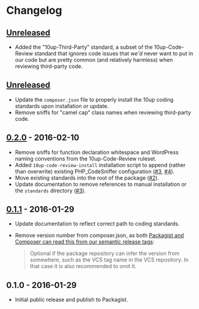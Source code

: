 # Changelog

## [Unreleased]

* Added the "10up-Third-Party" standard, a subset of the 10up-Code-Review standard that ignores code issues that _we'd_ never want to put in our code but are pretty common (and relatively harmless) when reviewing third-party code.

## [Unreleased]

* Update the `composer.json` file to properly install the 10up coding standards upon installation or update.
* Remove sniffs for "camel cap" class names when reviewing third-party code.


## [0.2.0] - 2016-02-10

* Remove sniffs for function declaration whitespace and WordPress naming conventions from the 10up-Code-Review ruleset.
* Added `10up-code-review-install` installation script to append (rather than overwrite) existing PHP_CodeSniffer configuration ([#3], [#4]).
* Move existing standards into the root of the package ([#2]).
* Update documentation to remove references to manual installation or the `standards` directory ([#3]).


## [0.1.1] - 2016-01-29

* Update documentation to reflect correct path to coding standards.
* Remove version number from composer.json, as both [Packagist and Composer can read this from our semantic release tags](https://getcomposer.org/doc/04-schema.md#version):

	> Optional if the package repository can infer the version from somewhere, such as the VCS tag name in the VCS repository. In that case it is also recommended to omit it.


## 0.1.0 - 2016-01-29

* Initial public release and publish to Packagist.


[Unreleased]: https://github.com/10up/10up-coding-standards/compare/master...develop
[0.2.0]: https://github.com/10up/10up-coding-standards/compare/v0.1.1...v0.2.0
[0.1.1]: https://github.com/10up/10up-coding-standards/compare/v0.1.0...v0.1.1
[#2]: https://github.com/10up/10up-code-review/issues/2
[#3]: https://github.com/10up/10up-code-review/issues/3
[#4]: https://github.com/10up/10up-code-review/issues/4